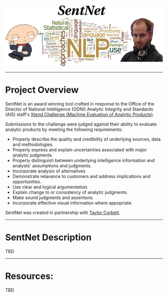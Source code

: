 ![Project Logo](https://raw.githubusercontent.com/ereidelbach/Images/master/SentNet.png)

----

# Project Overview

SentNet is an award winning tool crafted in response to the Office of the Director of National Intelligence (ODNI) Analytic Integrity and Standards (AIS) staff's [Xtend Challenge (Machine Evaluation of Analytic Products)](https://www.innocentive.com/ar/challenge/9934078).

Submissions to the challenge were judged against their ability to evaluate analytic products by meeting the following requirements:
* Properly describe the quality and credibility of underlying sources, data and methodologies.
* Properly express and explain uncertainties associated with major analytic judgments.
* Properly distinguish between underlying intelligence information and analysts' assumptions and judgments.
* Incorporate analysis of alternatives
* Demonstrate relavance to customers and address implications and opportunities.
* Use clear and logical argumentation.
* Explain change to or consistency of analytic judgments.
* Make sound judgments and assertions.
* Incorporate effective visual information where appopriate.

SentNet was created in partnership with [Taylor Corbett](https://github.com/data4d).

----

# SentNet Description

TBD

----

# Resources:

TBD
